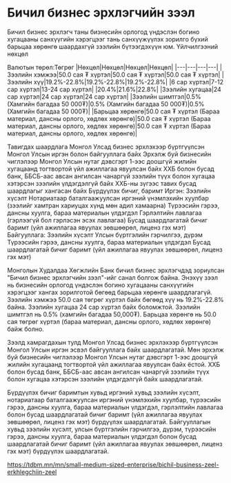 # Бичил бизнес эрхлэгчийн зээл
Бичил бизнес эрхлэгч таны бизнесийн орлогод үндэслэн богино хугацааны санхүүгийн хэрэгцээг тань санхүүжүүлэх зорилго бүхий барьцаа хөрөнгө шаардахгүй зээлийн бүтээгдэхүүн юм.
Үйлчилгээний нөхцөл

Валютын төрөл:Төгрөг
|Нөхцөл|Нөхцөл|Нөхцөл|Нөхцөл|
|---|---|---|---|
|Зээлийн хэмжээ|50.0 сая ₮ хүртэл|50.0 сая ₮ хүртэл|50.0 сая ₮ хүртэл|
|Зээлийн хүү|19.2%-22.8%|19.2%-22.8%|19.2%-22.8%|
|6 сар хүртэл|7-12 сар хүртэл|13-24 сар хүртэл|
|20.4%|21.6%|22.8%|
|Зээлийн хугацаа|24 сар хүртэл|24 сар хүртэл|24 сар хүртэл|
|Зээлийн шимтгэл|0.5% (Хамгийн багадаа 50 000₮)|0.5% (Хамгийн багадаа 50 000₮)|0.5% (Хамгийн багадаа 50 000₮)|
|Барьцаа хөрөнгө|50.0 сая ₮ хүртэл (Бараа материал, дансны орлого, хөдлөх хөрөнгө)|50.0 сая ₮ хүртэл (Бараа материал, дансны орлого, хөдлөх хөрөнгө)|50.0 сая ₮ хүртэл (Бараа материал, дансны орлого, хөдлөх хөрөнгө)|

Тавигдах шаардлага
Монгол Улсад бизнес эрхлэхээр бүртгүүлсэн Монгол Улсын иргэн болон байгууллага байх
Эрхэлж буй бизнесийн чиглэлээр Монгол Улсын нутаг дэвсгэрт 1-ээс доошгүй жилийн хугацаанд тогтвортой үйл ажиллагаа явуулсан байх
ХХБ болон бусад банк, ББСБ-аас авсан ангилсан чанаргүй зээлийн түүх болон хугацаа хэтэрсэн зээлийн үлдэгдэлгүй байх
ХХБ-ны зүгээс тавих бусад шаардлагыг хангасан байх
Бүрдүүлэх бичиг, баримт
Иргэн:
Зээлийн хүсэлт
Нотариатаар баталгаажуулсан иргэний үнэмлэхийн хуулбар (зээлийг хамтран хариуцах хүнд мөн адил хамаарна)
Түрээсийн гэрээ, дансны хуулга, бараа материалын үлдэгдэл
Гэрлэлтийн лавлагаа (гэрлээгүй бол гэрлэсэн эсэх лавлагаа)
Бусад шаардлагатай бичиг баримт (үйл ажиллагаа явуулах зөвшөөрөл, лиценз гэх мэт)
Байгууллага:
Зээлийн хүсэлт
Улсын бүртгэлийн гэрчилгээ, дүрэм
Түрээсийн гэрээ, дансны хуулга, бараа материалын үлдэгдэл
Бусад шаардлагатай бичиг баримт (үйл ажиллагаа явуулах зөвшөөрөл, лиценз гэх мэт)


Монголын Худалдаа Хөгжлийн Банк бичил бизнес эрхлэгчдэд зориулсан "Бичил бизнес эрхлэгчийн зээл"-ийг санал болгож байна. Энэхүү зээл нь бизнесийн орлогод үндэслэн богино хугацааны санхүүгийн хэрэгцээг хангах зорилготой бөгөөд барьцаа хөрөнгө шаардлагагүй. Зээлийн хэмжээ 50.0 сая төгрөг хүртэл байх бөгөөд хүү нь 19.2%-22.8% байна. Зээлийн хугацаа 24 сар хүртэл байх боломжтой. Зээлийн шимтгэл нь 0.5% (хамгийн багадаа 50,000₮). Барьцаа хөрөнгө нь 50.0 сая төгрөг хүртэл (бараа материал, дансны орлого, хөдлөх хөрөнгө) байж болно.

Зээлд хамрагдахын тулд Монгол Улсад бизнес эрхлэхээр бүртгүүлсэн Монгол Улсын иргэн эсвэл байгууллага байх шаардлагатай. Мөн эрхэлж буй бизнесийн чиглэлээр Монгол Улсын нутаг дэвсгэрт 1-ээс доошгүй жилийн хугацаанд тогтвортой үйл ажиллагаа явуулсан байх ёстой. ХХБ болон бусад банк, ББСБ-аас авсан ангилсан чанаргүй зээлийн түүх болон хугацаа хэтэрсэн зээлийн үлдэгдэлгүй байх шаардлагатай.

Бүрдүүлэх бичиг баримтын хувьд иргэний хувьд зээлийн хүсэлт, нотариатаар баталгаажуулсан иргэний үнэмлэхийн хуулбар, түрээсийн гэрээ, дансны хуулга, бараа материалын үлдэгдэл, гэрлэлтийн лавлагаа болон бусад шаардлагатай бичиг баримт (үйл ажиллагаа явуулах зөвшөөрөл, лиценз гэх мэт) бүрдүүлэх шаардлагатай. Байгууллагын хувьд зээлийн хүсэлт, улсын бүртгэлийн гэрчилгээ, дүрэм, түрээсийн гэрээ, дансны хуулга, бараа материалын үлдэгдэл болон бусад шаардлагатай бичиг баримт (үйл ажиллагаа явуулах зөвшөөрөл, лиценз гэх мэт) бүрдүүлэх шаардлагатай.

https://tdbm.mn/mn/small-medium-sized-enterprise/bichil-business-zeel-erkhlegchiin-zeel